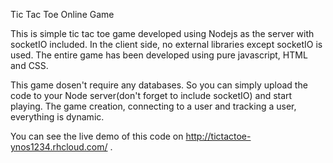 Tic Tac Toe Online Game

This is simple tic tac toe game developed using Nodejs as the server with socketIO included. In the client side, no external libraries except socketIO is used. The entire game has been developed using pure javascript, HTML and CSS.

This game dosen't require any databases. So you can simply upload the code to your Node server(don't forget to include socketIO) and start playing. The game creation, connecting to a user and tracking a user, everything is dynamic.


You can see the live demo of this code on http://tictactoe-ynos1234.rhcloud.com/ .